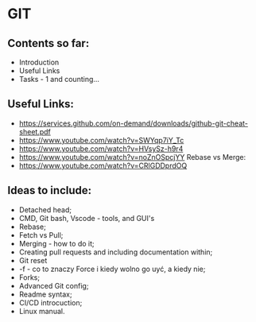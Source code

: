 # GIT

## Contents so far:
* Introduction
* Useful Links
* Tasks - 1 and counting...

## Useful Links:
* https://services.github.com/on-demand/downloads/github-git-cheat-sheet.pdf
* https://www.youtube.com/watch?v=SWYqp7iY_Tc
* https://www.youtube.com/watch?v=HVsySz-h9r4
* https://www.youtube.com/watch?v=noZnOSpcjYY
Rebase vs Merge:
* https://www.youtube.com/watch?v=CRlGDDprdOQ


## Ideas to include:
* Detached head;
* CMD, Git bash, Vscode - tools, and GUI's
* Rebase;
* Fetch vs Pull;
* Merging - how to do it;
* Creating pull requests and including documentation within;
* Git reset
* -f - co to znaczy Force i kiedy wolno go uyć, a kiedy nie;
* Forks;
* Advanced Git config;
* Readme syntax;
* CI/CD introcuction;
* Linux manual. 